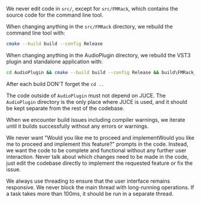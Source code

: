 We never edit code in `src/`, except for `src/FMRack`, which contains the source code for the command line tool.

When changing anything in the `src/FMRack` directory, we rebuild the command line tool with:

```bash
cmake --build build --config Release
```

When changing anything in the AudioPlugin directory, we rebuild the VST3 plugin and standalone application with:

```bash
cd AudioPlugin && cmake --build build --config Release && build\FMRack_artefacts\Release\Standalone\FMRack.exe ; cd .. 
```

After each build DON'T forget the `cd ..`

The code outside of `AudioPlugin` must not depend on JUCE. The `AudioPlugin` directory is the only place where JUCE is used, and it should be kept separate from the rest of the codebase.

When we encounter build issues including compiler warnings, we iterate until it builds successfully without any errors or warnings.

We never want "Would you like me to proceed and implementWould you like me to proceed and implement this feature?" prompts in the code. Instead, we want the code to be complete and functional without any further user interaction. Never talk about which changes need to be made in the code, just edit the codebase directly to implement the requested feature or fix the issue.

We always use threading to ensure that the user interface remains responsive. We never block the main thread with long-running operations. If a task takes more than 100ms, it should be run in a separate thread.